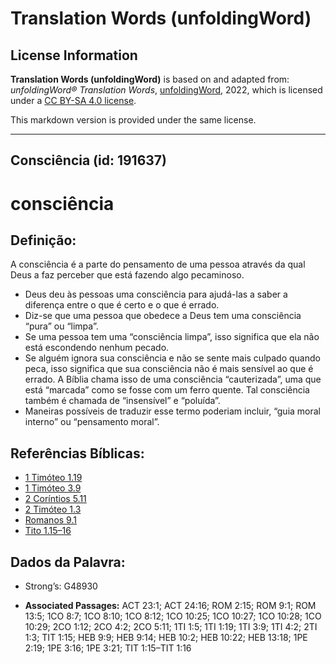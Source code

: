 # Translation Words (unfoldingWord)

## License Information

**Translation Words (unfoldingWord)** is based on and adapted from: _unfoldingWord® Translation Words_, [unfoldingWord](https://unfoldingword.org/utw), 2022, which is licensed under a [CC BY-SA 4.0 license](https://creativecommons.org/licenses/by-sa/4.0/legalcode.en).

This markdown version is provided under the same license.



--------------------------------

## Consciência (id: 191637)

consciência
===========

Definição:
----------

A consciência é a parte do pensamento de uma pessoa através da qual Deus a faz perceber que está fazendo algo pecaminoso.

* Deus deu às pessoas uma consciência para ajudá\-las a saber a diferença entre o que é certo e o que é errado.
* Diz\-se que uma pessoa que obedece a Deus tem uma consciência “pura” ou “limpa”.
* Se uma pessoa tem uma “consciência limpa”, isso significa que ela não está escondendo nenhum pecado.
* Se alguém ignora sua consciência e não se sente mais culpado quando peca, isso significa que sua consciência não é mais sensível ao que é errado. A Bíblia chama isso de uma consciência “cauterizada”, uma que está “marcada” como se fosse com um ferro quente. Tal consciência também é chamada de “insensível” e “poluída”.
* Maneiras possíveis de traduzir esse termo poderiam incluir, “guia moral interno” ou “pensamento moral”.

Referências Bíblicas:
---------------------

* [1 Timóteo 1\.19](https://ref.ly/1Tim1:19)
* [1 Timóteo 3\.9](https://ref.ly/1Tim3:9)
* [2 Coríntios 5\.11](https://ref.ly/2Cor5:11)
* [2 Timóteo 1\.3](https://ref.ly/2Tim1:3)
* [Romanos 9\.1](https://ref.ly/Rom9:1)
* [Tito 1\.15–16](https://ref.ly/Titus1:15-Titus1:16)

Dados da Palavra:
-----------------

* Strong’s: G48930

* **Associated Passages:** ACT 23:1; ACT 24:16; ROM 2:15; ROM 9:1; ROM 13:5; 1CO 8:7; 1CO 8:10; 1CO 8:12; 1CO 10:25; 1CO 10:27; 1CO 10:28; 1CO 10:29; 2CO 1:12; 2CO 4:2; 2CO 5:11; 1TI 1:5; 1TI 1:19; 1TI 3:9; 1TI 4:2; 2TI 1:3; TIT 1:15; HEB 9:9; HEB 9:14; HEB 10:2; HEB 10:22; HEB 13:18; 1PE 2:19; 1PE 3:16; 1PE 3:21; TIT 1:15–TIT 1:16

